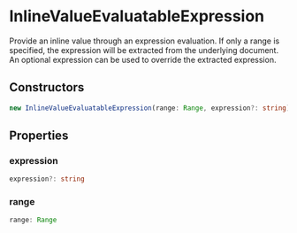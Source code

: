 # InlineValueEvaluatableExpression

Provide an inline value through an expression evaluation. If only a range is specified, the expression will be extracted from the underlying document. An optional expression can be used to override the extracted expression.

## Constructors

```typescript
new InlineValueEvaluatableExpression(range: Range, expression?: string): InlineValueEvaluatableExpression
```

## Properties

### expression

```typescript
expression?: string
```

### range

```typescript
range: Range
```

